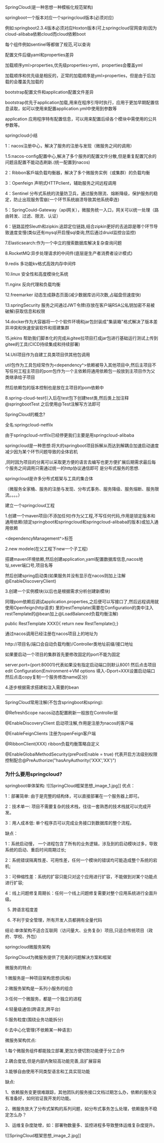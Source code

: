 SpringCloud(是一种思想一种模板化规范架构)

springboot一个版本对应一个springcloud版本(必须对应)

例如:springboot2.3.4版本必须对应Hoxton版本(可上springcloud官网查询)因为cloud-alibaba依赖cloud而cloud依赖boot

每个组件例如sentinel等都做了规范,可以查询

配置文件后缀yaml和properties差异

加载顺序yml>properties,优先级properties>yml，properties会覆盖yml

加载顺序和优先级是相反的，正常的加载顺序是yml>properties，但是由于后加载的会覆盖先加载的

bootstrap配置文件和application配置文件差异

bootstrap优先于application加载,用来在程序引导时执行，应用于更加早期配置信息读取，如可以使用来配置application.yml中使用到参数等

application 应用程序特有配置信息，可以用来配置后续各个模块中需使用的公共参数等。

springcloud小结

1：nacos注册中心，解决了服务的注册与发现（微服务之间的调用）

1.5:nacos-config配置中心,解决了多个服务的配置文件分散,但是重复配置冗余的问题且配置不能动态刷新.(统一配置到nacos)

2：Ribbon客戶端负载均衡器，解决了多个微服务实例（或集群）的负载均衡

3：Openfeign 声明式HTTPclient，辅助服务之间远程调用

4：Sentinel 分布式系统的流量防卫兵，通过服务限流、熔断降级，保护服务的稳定，防止出现服务雪崩(一个环节系统崩溃导致其他系统牵连)

5：SpringCould-Gateway（api网关），微服务统一入口，网关可以统一处理（路由转发、过滤、限流、认证）

6：链路监控Sleuth和zipkin:追踪定位链路,结合zipkin更好的去追踪是哪个环节导致速度变慢(类似还有mysql开启慢sql查询,然后通过druid监控台监控)

7.Elasticsearch:作为一个中立的搜索数据库解决复杂查询问题

8.RocketMQ:异步处理请求的中间件(底层是生产者消费者设计模式)

9.redis 多功能kv格式高效内存中间件

10.linux 安全性和高度模块化系统

11.nginx 反向代理和负载均衡

12.freemarker 动态生成静态页面(减少数据库访问次数,占磁盘但速度快)

13.springSecurity 服务之间通过JWT令牌(存放在客户端RSA公私钥加密不易被破解)获取信息和权限

14.docker作为大容器将一个个软件环境和jar包封装成"集装箱"格式解决了版本差异冲突和快速安装软件和搭建集群

15.jekins 帮助我们脚本化的完成从gitee拉项目打成jar包进行基础运行测试上传到gitee的工具(CICD持续集成和持续部署)

14.Util项目作为自建工具类项目供其他包调用

util包作为工具包经常作为<dependency^>依赖被导入其他项目中,然后主项目不写任何工程主项目的pom包作为一个主依赖将通用依赖包一般放到主项目作为父类继承给子项目

然后依赖包的版本控制也是放在主项目的pom依赖中

8.spring-cloud-test引入后在test包下创建test类,然后类上加注释@springbootTest 之后使用@Test注解写方法即可

SpringCloud的概念?

全名:springcloud-netfilx

由于springcloud-nrtfilx已经停更我们主要是用springcloud-alibaba

springcloud是一种思想:将大的springboot项目拆解从而达到解耦合加速启动速度减少因为某个环节问题导致的全体宕机

,同时因为项目的分离可以采取更方便的语言去编写也更方便扩展后期需求最后每个服务之间调用只需通过统一的http协议通信即可 是分布式服务的思想.

springcloud是许多分布式框架与工具的集合体

（微服务全家桶、服务的注册与发现、分布式事务、服务降级、服务熔断、服务限流。。。。）

  

建立一个springcloud工程

1.创建一个maven项目(不添加任何)作为父工程,不写任何代码,作用是锁定版本和通用依赖(锁定springboot和springcloud和springcloud-alibaba的版本)或加入通用依赖

<dependencyManagement^>标签

2.new modele(在父工程下new一个子工程)

搭建maven环境依赖,然后创建application,yaml配置数据库信息,nacos地址,sever端口号,项目名等

然后创建spring启动类(如果服务并没有显示在nacos则加上注解@EnableDiscoveryClient)

3.创建一个实例模块(以后也是根据需求分析创建新模块)

同理pom依赖后调试application.properties,之后便可以写接口了,然后远程调用就使用Openfeign(http请求) 里的restTemplate(需要在Configuration的类中注入restTemplate的@bean加上@LoadBalanced负载均衡注解)

public RestTemplate XXX(){ return new RestTemplate();}

通过nacos调用已经注册在nacos项目上的地址为

http://项目名(端口会自动负载均衡)/Controller类地址前缀/接口地址

如果要启动一个项目的集群首先要修改固定的port不能为固定

server.port={port:80001}代表如果没有指定启动端口则默认8001 然后点击项目edit Configuration(Environment->VM options 填入-Dport=XXX设置启动端口然后点击copy复制一个服务修改name区分)

4.逐步根据需求搭建和注入需要的bean

---------------------------------------------------------------------

SpringCloud常用注解(不包含springboot和spring):

@RefreshScope nacos动态配置刷新一般放在Controller层

@EnableDiscoveryClient 启动项注解,作用是注册为nacos的客户端

@EnableFeignClients 注册为openFeign客户端

@RibbonClient(XXX) ribbon负载均衡策略自定义

@EnableGlobalMethodSecurity(prePostEnable = true) 代表开启方法级别权限控制配合@PreAuthorize("hasAnyAuthority('XXX','XX')")

  

  

  

  

  

### 为什么要用springcloud?

springboot单体架构:
![[SpringCloud框架思想_image_1.jpg]]
优点：

1：部署简单: 由于是完整的结构体，可以直接部署在一个服务器上即可。

2：技术单一: 项目不需要复杂的技术栈，往往一套熟悉的技术栈就可以完成开发。

3：用人成本低: 单个程序员可以完成业务接口到数据库的整个流程。

缺点：

1：系统启动慢， 一个进程包含了所有的业务逻辑，涉及到的启动模块过多，导致系统的启动、重启时间周期过长;

2：系统错误隔离性差、可用性差，任何一个模块的错误均可能造成整个系统的宕机;

3：可伸缩性差：系统的扩容只能只对这个应用进行扩容，不能做到对某个功能点进行扩容;

4：线上问题修复周期长：任何一个线上问题修复需要对整个应用系统进行全面升级。

5. 跨语言程度差

6. 不利于安全管理，所有开发人员都拥有全量代码

结论:单体架构不适合互联网（访问量大、业务复杂）项目,只适合传统项目（政府、学校、外包）

springcloud微服务架构

SpringCloud为微服务提供了完美的问题解决方案和框架

微服务的特点:

1:微服务是一种项目架构思想(风格)

2:微服务架构是一系列小服务的组合

3:任何一个微服务，都是一个独立的进程

4:轻量级通信(跨语言,跨平台)

5:服务粒度(围绕业务功能拆分)

6:去中心化管理(不依赖某一种语言)

微服务架构优点:

1.每个微服务组件都能独立部署,更加方便切割功能便于分工合作

2.耦合度低,但是内部内聚较高功能完善,且扩展容易

3.能够自由使用不同类型语言和工具实现功能

缺点:

1、依赖服务变更很难跟踪，其他团队的服务接口文档过期怎么办，依赖的服务没有准备好，如何验证我开发的功能。

2、微服务放大了分布式架构的系列问题，如分布式事务怎么处理，依赖服务不稳定怎么办？

3、运维复杂度陡增，如：部署物数量多、监控进程多导致整体运维复杂度提升。

![[SpringCloud框架思想_image_2.jpg]]